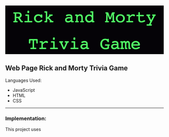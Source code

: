 ![Rick_and_Morty_Trivia](Rick_and_MortyTrivia_Game.png)

## Web Page Rick and Morty Trivia Game

Languages Used:
- JavaScript
- HTML
- CSS

---

### Implementation:
This project uses 

